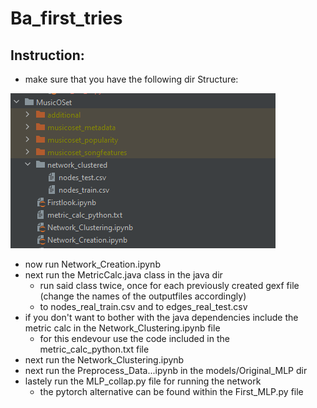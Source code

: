 # Ba_first_tries

## Instruction:

- make sure that you have the following dir Structure:

![Image of Structure](Dir_struct.PNG)

- now run Network_Creation.ipynb
- next run the MetricCalc.java class in the java dir
  - run said class twice, once for each previously created gexf file (change the names of the outputfiles accordingly)
  - to nodes_real_train.csv and to edges_real_test.csv
- if you don't want to bother with the java dependencies include the metric calc in the Network_Clustering.ipynb file
  - for this endevour use the code included in the metric_calc_python.txt file
- next run the Network_Clustering.ipynb
- next run the Preprocess_Data...ipynb in the models/Original_MLP dir
- lastely run the MLP_collap.py file for running the network
  - the pytorch alternative can be found within the First_MLP.py file